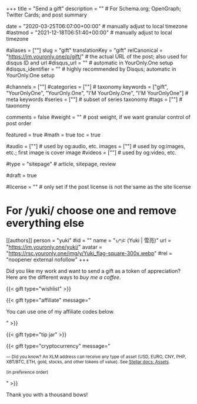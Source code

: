 +++
title = "Send a gift"
description = ""                                                    # For Schema.org; OpenGraph; Twitter Cards; and post summary

date = "2020-03-25T06:07:00+00:00"                                        # manually adjust to local timezone
#lastmod = "2021-12-18T06:51:40+00:00"                                     # manually adjust to local timezone

#aliases = [""]
slug = "gift"
translationKey = "gift"
relCanonical = "https://im.youronly.one/p/gift/"                                                   # the actual URL of the post; also used for disqus ID and url
#disqus_url = ""                                                    # automatic in YourOnly.One setup
#disqus_identifier = ""                                             # highly recommended by Disqus; automatic in YourOnly.One setup

#channels = [""]
#categories = [""]                                                   # taxonomy
keywords = ["gift", "YourOnlyOne", "YourOnly.One", "I'M YourOnly.One", "I'M YourOnlyOne"]                                                     # meta keywords
#series = [""]                                                       # subset of series taxonomy
#tags = [""]                                                         # taxonomy

comments = false
#weight = ""                                                        # post weight, if we want granular control of post order

featured = true
#math = true
toc = true

#audio = [""]                                                        # used by og:audio, etc.
images = [""]                                                       # used by og:images, etc.; first image is cover image
#videos = [""]                                                       # used by og:video, etc.

#type = "sitepage"                                                           # article, sitepage, review

#draft = true

#license = ""                                                       # only set if the post license is not the same as the site license

# For /yuki/ choose one and remove everything else
[[authors]]
  person = "yuki"
  #id = ""
  name = "ᜌᜓᜃᜒ (Yuki | 雪亮)"
  url = "https://im.youronly.one/yuki/"
  avatar = "https://rsc.youronly.one/img/y/Yuki_flag-square-300x.webp"
  #rel = "noopener external nofollow"
+++

Did you like my work and want to send a gift as a token of appreciation? Here are the different ways to *buy me a coffee*.

<!--more-->

{{< gift type="wishlist" >}}

{{< gift type="affiliate" message="<p>You can use one of my affiliate codes below.</p>" >}}

{{< gift type="tip jar" >}}

{{< gift type="cryptocurrency" message="<small><p>— Did you know? An XLM address can receive any type of asset (USD, EURO, CNY, PHP, XBT/BTC, ETH, gold, stocks, and other tokens of value). See <a href='https://developers.stellar.org/docs/glossary/assets/' rel='noopener external'>Stellar docs: Assets</a>.</p><p>(in preference order)</p></small>" >}}

Thank you with a thousand bows!
